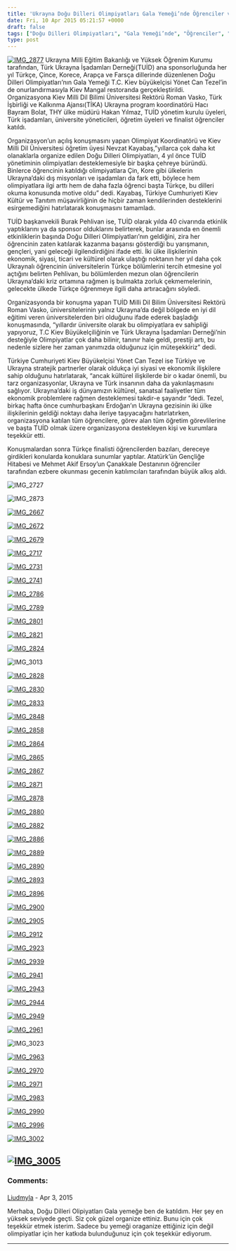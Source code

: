 ```yaml
---
title: 'Ukrayna Doğu Dilleri Olimpiyatları Gala Yemeği’nde Öğrenciler ve Ukrayna Türk iş dünyası buluştu'
date: Fri, 10 Apr 2015 05:21:57 +0000
draft: false
tags: ["Doğu Dilleri Olimpiyatları", "Gala Yemeği’nde", "Öğrenciler", "TUİD (Türk Ukrayna İşadamları Derneği)", "Ukrayna", "Ukrayna Türk İş Dünyası"]
type: post
---
```


[![IMG_2877](http://burakpehlivan.org/wp-content/uploads/2015/04/IMG_2877.jpg)](http://burakpehlivan.org/wp-content/uploads/2015/04/IMG_2877.jpg)
Ukrayna Milli Eğitim Bakanlığı ve Yüksek Öğrenim Kurumu tarafından, Türk Ukrayna İşadamları Derneği(TUİD) ana sponsorluğunda her yıl Türkçe, Çince, Korece, Arapça ve Farsça dillerinde düzenlenen Doğu Dilleri Olimpiyatları’nın Gala Yemeği T.C. Kiev büyükelçisi Yönet Can Tezel’in de onurlandırmasıyla Kiev Mangal restoranda gerçekleştirildi. Organizasyona Kiev Milli Dil Bilimi Üniversitesi Rektörü Roman Vasko, Türk İşbirliği ve Kalkınma Ajansı(TİKA) Ukrayna program koordinatörü Hacı Bayram Bolat, THY ülke müdürü Hakan Yılmaz, TUİD yönetim kurulu üyeleri, Türk işadamları, üniversite yöneticileri, öğretim üyeleri ve finalist öğrenciler katıldı.

Organizasyon’un açılış konuşmasını yapan Olimpiyat Koordinatörü ve Kiev Milli Dil Üniversitesi öğretim üyesi Nevzat Kayabaş,”yıllarca çok daha kıt olanaklarla organize edilen Doğu Dilleri Olimpiyatları, 4 yıl önce TUİD yönetiminin olimpiyatları desteklemesiyle bir başka çehreye büründü. Binlerce öğrencinin katıldığı olimpiyatlara Çin, Kore gibi ülkelerin Ukrayna’daki dış misyonları ve işadamları da fark etti, böylece hem olimpiyatlara ilgi arttı hem de daha fazla öğrenci başta Türkçe, bu dilleri okuma konusunda motive oldu” dedi. Kayabaş, Türkiye Cumhuriyeti Kiev Kültür ve Tanıtım müşavirliğinin de hiçbir zaman kendilerinden desteklerini esirgemediğini hatırlatarak konuşmasını tamamladı.

TUİD başkanvekili Burak Pehlivan ise, TUİD olarak yılda 40 civarında etkinlik yaptıklarını ya da sponsor olduklarını belirterek, bunlar arasında en önemli etkinliklerin başında Doğu Dilleri Olimpiyatları’nın geldiğini, zira her öğrencinin zaten katılarak kazanma başarısı gösterdiği bu yarışmanın, gençleri, yani geleceği ilgilendirdiğini ifade etti. İki ülke ilişkilerinin ekonomik, siyasi, ticari ve kültürel olarak ulaştığı noktanın her yıl daha çok Ukraynalı öğrencinin üniversitelerin Türkçe bölümlerini tercih etmesine yol açtığını belirten Pehlivan, bu bölümlerden mezun olan öğrencilerin Ukrayna’daki kriz ortamına rağmen iş bulmakta zorluk çekmemelerinin, gelecekte ülkede Türkçe öğrenmeye ilgili daha artıracağını söyledi.

Organizasyonda bir konuşma yapan TUİD Milli Dil Bilim Üniversitesi Rektörü Roman Vasko, üniversitelerinin yalnız Ukrayna’da değil bölgede en iyi dil eğitimi veren üniversitelerden biri olduğunu ifade ederek başladığı konuşmasında, “yıllardır üniversite olarak bu olimpiyatlara ev sahipliği yapıyoruz, T.C Kiev Büyükelçiliğinin ve Türk Ukrayna İşadamları Derneği’nin desteğiyle Olimpiyatlar çok daha bilinir, tanınır hale geldi, prestiji artı, bu nedenle sizlere her zaman yanımızda olduğunuz için müteşekkiriz” dedi.

Türkiye Cumhuriyeti Kiev Büyükelçisi Yönet Can Tezel ise Türkiye ve Ukrayna stratejik partnerler olarak oldukça iyi siyasi ve ekonomik ilişkilere sahip olduğunu hatırlatarak, “ancak kültürel ilişkilerde bir o kadar önemli, bu tarz organizasyonlar, Ukrayna ve Türk insanının daha da yakınlaşmasını sağlıyor. Ukrayna’daki iş dünyamızın kültürel, sanatsal faaliyetler tüm ekonomik problemlere rağmen desteklemesi takdir-e şayandır ”dedi. Tezel, birkaç hafta önce cumhurbaşkanı Erdoğan’ın Ukrayna gezisinin iki ülke ilişkilerinin geldiği noktayı daha ileriye taşıyacağını hatırlatırken, organizasyona katılan tüm öğrencilere, görev alan tüm öğretim görevlilerine ve başta TUİD olmak üzere organizasyona destekleyen kişi ve kurumlara teşekkür etti.

Konuşmalardan sonra Türkçe finalisti öğrencilerden bazıları, dereceye girdikleri konularda konuklara sunumlar yaptılar. Atatürk’ün Gençliğe Hitabesi ve Mehmet Akif Ersoy’un Çanakkale Destanının öğrenciler tarafından ezbere okunması gecenin katılımcıları tarafından büyük alkış aldı.

![IMG_2727](http://burakpehlivan.org/wp-content/uploads/2015/04/IMG_2727.jpg)

![IMG_2873](http://burakpehlivan.org/wp-content/uploads/2015/04/IMG_2873.jpg)

[![IMG_2667](http://burakpehlivan.org/wp-content/uploads/2015/04/IMG_2667.jpg)](http://burakpehlivan.org/wp-content/uploads/2015/04/IMG_2667.jpg)

[![IMG_2672](http://burakpehlivan.org/wp-content/uploads/2015/04/IMG_2672.jpg)](http://burakpehlivan.org/wp-content/uploads/2015/04/IMG_2672.jpg)

[![IMG_2679](http://burakpehlivan.org/wp-content/uploads/2015/04/IMG_2679.jpg)](http://burakpehlivan.org/wp-content/uploads/2015/04/IMG_2679.jpg)

[![IMG_2717](http://burakpehlivan.org/wp-content/uploads/2015/04/IMG_2717.jpg)](http://burakpehlivan.org/wp-content/uploads/2015/04/IMG_2717.jpg)

[![IMG_2731](http://burakpehlivan.org/wp-content/uploads/2015/04/IMG_2731.jpg)](http://burakpehlivan.org/wp-content/uploads/2015/04/IMG_2731.jpg)

[![IMG_2741](http://burakpehlivan.org/wp-content/uploads/2015/04/IMG_2741.jpg)](http://burakpehlivan.org/wp-content/uploads/2015/04/IMG_2741.jpg)

[![IMG_2786](http://burakpehlivan.org/wp-content/uploads/2015/04/IMG_2786.jpg)](http://burakpehlivan.org/wp-content/uploads/2015/04/IMG_2786.jpg)

[![IMG_2789](http://burakpehlivan.org/wp-content/uploads/2015/04/IMG_2789.jpg)](http://burakpehlivan.org/wp-content/uploads/2015/04/IMG_2789.jpg)

[![IMG_2801](http://burakpehlivan.org/wp-content/uploads/2015/04/IMG_2801.jpg)](http://burakpehlivan.org/wp-content/uploads/2015/04/IMG_2801.jpg)

[![IMG_2821](http://burakpehlivan.org/wp-content/uploads/2015/04/IMG_2821.jpg)](http://burakpehlivan.org/wp-content/uploads/2015/04/IMG_2821.jpg)

[![IMG_2824](http://burakpehlivan.org/wp-content/uploads/2015/04/IMG_2824.jpg)](http://burakpehlivan.org/wp-content/uploads/2015/04/IMG_2824.jpg)

![IMG_3013](http://burakpehlivan.org/wp-content/uploads/2015/04/IMG_3013.jpg)

[![IMG_2828](http://burakpehlivan.org/wp-content/uploads/2015/04/IMG_2828.jpg)](http://burakpehlivan.org/wp-content/uploads/2015/04/IMG_2828.jpg)

[![IMG_2830](http://burakpehlivan.org/wp-content/uploads/2015/04/IMG_2830.jpg)](http://burakpehlivan.org/wp-content/uploads/2015/04/IMG_2830.jpg)

[![IMG_2833](http://burakpehlivan.org/wp-content/uploads/2015/04/IMG_2833.jpg)](http://burakpehlivan.org/wp-content/uploads/2015/04/IMG_2833.jpg)

[![IMG_2848](http://burakpehlivan.org/wp-content/uploads/2015/04/IMG_2848.jpg)](http://burakpehlivan.org/wp-content/uploads/2015/04/IMG_2848.jpg)

[![IMG_2858](http://burakpehlivan.org/wp-content/uploads/2015/04/IMG_2858.jpg)](http://burakpehlivan.org/wp-content/uploads/2015/04/IMG_2858.jpg)

[![IMG_2864](http://burakpehlivan.org/wp-content/uploads/2015/04/IMG_2864.jpg)](http://burakpehlivan.org/wp-content/uploads/2015/04/IMG_2864.jpg)

[![IMG_2865](http://burakpehlivan.org/wp-content/uploads/2015/04/IMG_2865.jpg)](http://burakpehlivan.org/wp-content/uploads/2015/04/IMG_2865.jpg)

[![IMG_2867](http://burakpehlivan.org/wp-content/uploads/2015/04/IMG_2867.jpg)](http://burakpehlivan.org/wp-content/uploads/2015/04/IMG_2867.jpg)

[![IMG_2871](http://burakpehlivan.org/wp-content/uploads/2015/04/IMG_2871.jpg)](http://burakpehlivan.org/wp-content/uploads/2015/04/IMG_2871.jpg)

[![IMG_2878](http://burakpehlivan.org/wp-content/uploads/2015/04/IMG_2878.jpg)](http://burakpehlivan.org/wp-content/uploads/2015/04/IMG_2878.jpg)

[![IMG_2880](http://burakpehlivan.org/wp-content/uploads/2015/04/IMG_2880.jpg)](http://burakpehlivan.org/wp-content/uploads/2015/04/IMG_2880.jpg)

[![IMG_2882](http://burakpehlivan.org/wp-content/uploads/2015/04/IMG_2882.jpg)](http://burakpehlivan.org/wp-content/uploads/2015/04/IMG_2882.jpg)

[![IMG_2886](http://burakpehlivan.org/wp-content/uploads/2015/04/IMG_2886.jpg)](http://burakpehlivan.org/wp-content/uploads/2015/04/IMG_2886.jpg)

[![IMG_2889](http://burakpehlivan.org/wp-content/uploads/2015/04/IMG_2889.jpg)](http://burakpehlivan.org/wp-content/uploads/2015/04/IMG_2889.jpg)

[![IMG_2890](http://burakpehlivan.org/wp-content/uploads/2015/04/IMG_2890.jpg)](http://burakpehlivan.org/wp-content/uploads/2015/04/IMG_2890.jpg)

[![IMG_2893](http://burakpehlivan.org/wp-content/uploads/2015/04/IMG_2893.jpg)](http://burakpehlivan.org/wp-content/uploads/2015/04/IMG_2893.jpg)

[![IMG_2896](http://burakpehlivan.org/wp-content/uploads/2015/04/IMG_2896.jpg)](http://burakpehlivan.org/wp-content/uploads/2015/04/IMG_2896.jpg)

[![IMG_2900](http://burakpehlivan.org/wp-content/uploads/2015/04/IMG_2900.jpg)](http://burakpehlivan.org/wp-content/uploads/2015/04/IMG_2900.jpg)

[![IMG_2905](http://burakpehlivan.org/wp-content/uploads/2015/04/IMG_2905.jpg)](http://burakpehlivan.org/wp-content/uploads/2015/04/IMG_2905.jpg)

[![IMG_2912](http://burakpehlivan.org/wp-content/uploads/2015/04/IMG_2912.jpg)](http://burakpehlivan.org/wp-content/uploads/2015/04/IMG_2912.jpg)

[![IMG_2923](http://burakpehlivan.org/wp-content/uploads/2015/04/IMG_2923.jpg)](http://burakpehlivan.org/wp-content/uploads/2015/04/IMG_2923.jpg)

[![IMG_2939](http://burakpehlivan.org/wp-content/uploads/2015/04/IMG_2939.jpg)](http://burakpehlivan.org/wp-content/uploads/2015/04/IMG_2939.jpg)

[![IMG_2941](http://burakpehlivan.org/wp-content/uploads/2015/04/IMG_2941.jpg)](http://burakpehlivan.org/wp-content/uploads/2015/04/IMG_2941.jpg)

[![IMG_2943](http://burakpehlivan.org/wp-content/uploads/2015/04/IMG_2943.jpg)](http://burakpehlivan.org/wp-content/uploads/2015/04/IMG_2943.jpg)

[![IMG_2944](http://burakpehlivan.org/wp-content/uploads/2015/04/IMG_2944.jpg)](http://burakpehlivan.org/wp-content/uploads/2015/04/IMG_2944.jpg)

[![IMG_2949](http://burakpehlivan.org/wp-content/uploads/2015/04/IMG_2949.jpg)](http://burakpehlivan.org/wp-content/uploads/2015/04/IMG_2949.jpg)

[![IMG_2961](http://burakpehlivan.org/wp-content/uploads/2015/04/IMG_2961.jpg)](http://burakpehlivan.org/wp-content/uploads/2015/04/IMG_2961.jpg)

![IMG_3023](http://burakpehlivan.org/wp-content/uploads/2015/04/IMG_3023.jpg)

[![IMG_2963](http://burakpehlivan.org/wp-content/uploads/2015/04/IMG_2963.jpg)](http://burakpehlivan.org/wp-content/uploads/2015/04/IMG_2963.jpg)

[![IMG_2970](http://burakpehlivan.org/wp-content/uploads/2015/04/IMG_2970.jpg)](http://burakpehlivan.org/wp-content/uploads/2015/04/IMG_2970.jpg)

[![IMG_2971](http://burakpehlivan.org/wp-content/uploads/2015/04/IMG_2971.jpg)](http://burakpehlivan.org/wp-content/uploads/2015/04/IMG_2971.jpg)

[![IMG_2983](http://burakpehlivan.org/wp-content/uploads/2015/04/IMG_2983.jpg)](http://burakpehlivan.org/wp-content/uploads/2015/04/IMG_2983.jpg)

[![IMG_2990](http://burakpehlivan.org/wp-content/uploads/2015/04/IMG_2990.jpg)](http://burakpehlivan.org/wp-content/uploads/2015/04/IMG_2990.jpg)

[![IMG_2996](http://burakpehlivan.org/wp-content/uploads/2015/04/IMG_2996.jpg)](http://burakpehlivan.org/wp-content/uploads/2015/04/IMG_2996.jpg)

[![IMG_3002](http://burakpehlivan.org/wp-content/uploads/2015/04/IMG_3002.jpg)](http://burakpehlivan.org/wp-content/uploads/2015/04/IMG_3002.jpg)

[![IMG_3005](http://burakpehlivan.org/wp-content/uploads/2015/04/IMG_3005.jpg)](http://burakpehlivan.org/wp-content/uploads/2015/04/IMG_3005.jpg)
---
### Comments:
#### 
[Liudmyla]( "silky_pearl@ukr.net") - <time datetime="2015-04-22 21:40:17">Apr 3, 2015</time>

Merhaba, 
Doğu Dilleri Olipiyatları Gala yemeğe ben de katıldım. Her şey en yüksek seviyede geçti. Siz çok güzel organize ettiniz. Bunu için çok teşekkür etmek isterim. Sadece bu yemeği oraganize ettiğiniz için değil olimpiyatlar için her katkıda bulunduğunuz için çok teşekkür ediyorum.
<hr />
